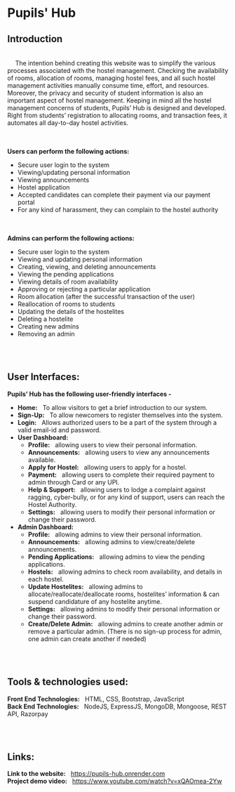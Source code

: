 # Pupils' Hub
## Introduction
<br/>
&emsp; The intention behind creating this website was to simplify the various processes associated with the hostel management. Checking the availability of rooms, allocation of rooms, managing hostel fees, and all such hostel management activities manually consume time, effort, and resources. Moreover, the privacy and security of student information is also an important aspect of hostel management.
        Keeping in mind all the hostel management concerns of students, Pupils’ Hub is designed and developed. Right from students’ registration to allocating rooms, and transaction fees, it automates all day-to-day hostel activities.

<br/><br/>
**Users can perform the following actions:**

  * Secure user login to the system
  * Viewing/updating personal information
  * Viewing announcements
  * Hostel application
  * Accepted candidates can complete their payment via our payment portal
  * For any kind of harassment, they can complain to the hostel authority
  
<br/><br/>
**Admins can perform the following actions:**
  * Secure user login to the system
  * Viewing and updating personal information
  * Creating, viewing, and deleting announcements
  * Viewing the pending applications
  * Viewing details of room availability
  * Approving or rejecting a particular application
  * Room allocation (after the successful transaction of the user)
  * Reallocation of rooms to students
  * Updating the details of the hostelites
  * Deleting a hostelite
  * Creating new admins
  * Removing an admin

<br/><br/>
## User Interfaces:
**Pupils’ Hub has the following user-friendly interfaces -**

  * **Home:** &nbsp; To allow visitors to get a brief introduction to our system.
  * **Sign-Up:** &nbsp; To allow newcomers to register themselves into the system.
  * **Login:** &nbsp; Allows authorized users to be a part of the system through a valid email-id and password.  <br/>
  * **User Dashboard:**
    - **Profile:** &nbsp; allowing users to view their personal information.
    - **Announcements:** &nbsp; allowing users to view any announcements available.
    - **Apply for Hostel:** &nbsp; allowing users to apply for a hostel.
    - **Payment:** &nbsp; allowing users to complete their required payment to admin through Card or any UPI.
    - **Help & Support:** &nbsp; allowing users to lodge a complaint against ragging, cyber-bully, or for any kind of support, users can reach the Hostel Authority.
    - **Settings:** &nbsp; allowing users to modify their personal information or change their password.   <br/>
  * **Admin Dashboard:**
    - **Profile:** &nbsp; allowing admins to view their personal information.
    - **Announcements:** &nbsp; allowing admins to view/create/delete announcements.
    - **Pending Applications:** &nbsp; allowing admins to view the pending applications.
    - **Hostels:** &nbsp; allowing admins to check room availability, and details in each hostel.
    - **Update Hostelites:** &nbsp; allowing admins to allocate/reallocate/deallocate rooms, hostelites’ information & can suspend candidature of any hostelite anytime.
    - **Settings:** &nbsp; allowing admins to modify their personal information or change their password.
    - **Create/Delete Admin:** &nbsp; allowing admins to create another admin or remove a particular admin. (There is no sign-up process for admin, one admin can create another if needed)

<br/> <br/>
## Tools & technologies used:
  **Front End Technologies:** &nbsp; HTML, CSS, Bootstrap, JavaScript <br/>
  **Back End Technologies:** &nbsp; NodeJS, ExpressJS, MongoDB, Mongoose, REST API, Razorpay
  
<br/> <br/>
## Links:
**Link to the website:** &nbsp; https://pupils-hub.onrender.com  <br/>
**Project demo video:** &nbsp; https://www.youtube.com/watch?v=xQAOmea-2Yw

